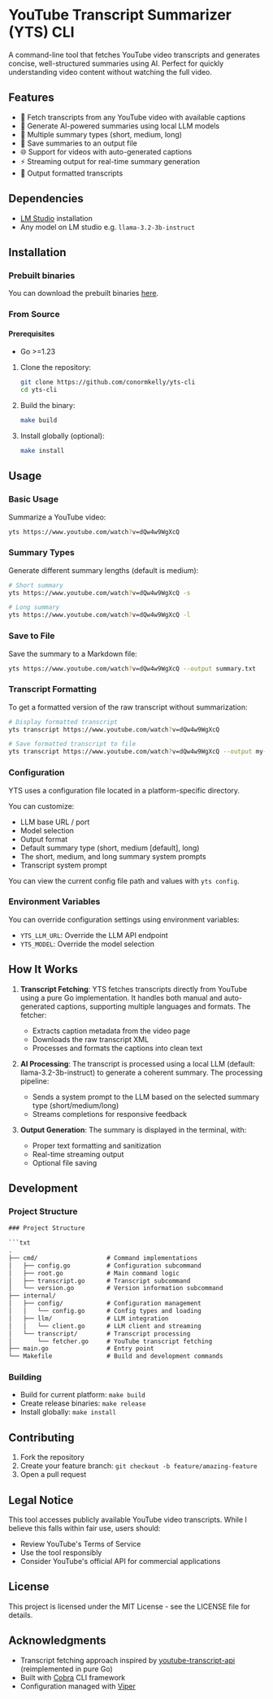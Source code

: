 # YouTube Transcript Summarizer (YTS) CLI

A command-line tool that fetches YouTube video transcripts and generates concise, well-structured summaries using AI. Perfect for quickly understanding video content without watching the full video.

## Features

- 🎥 Fetch transcripts from any YouTube video with available captions
- 🤖 Generate AI-powered summaries using local LLM models
- 📝 Multiple summary types (short, medium, long)
- 💾 Save summaries to an output file
- 🌐 Support for videos with auto-generated captions
- ⚡ Streaming output for real-time summary generation
- 📄 Output formatted transcripts

## Dependencies

- [LM Studio](https://lmstudio.ai/) installation
- Any model on LM studio e.g. `llama-3.2-3b-instruct`

## Installation

### Prebuilt binaries

You can download the prebuilt binaries [here](https://github.com/conormkelly/yts-cli/releases).

### From Source

#### Prerequisites

- Go >=1.23

1. Clone the repository:

   ```bash
   git clone https://github.com/conormkelly/yts-cli
   cd yts-cli
   ```

2. Build the binary:

   ```bash
   make build
   ```

3. Install globally (optional):

   ```bash
   make install
   ```

## Usage

### Basic Usage

Summarize a YouTube video:

```bash
yts https://www.youtube.com/watch?v=dQw4w9WgXcQ
```

### Summary Types

Generate different summary lengths (default is medium):

```bash
# Short summary
yts https://www.youtube.com/watch?v=dQw4w9WgXcQ -s

# Long summary
yts https://www.youtube.com/watch?v=dQw4w9WgXcQ -l
```

### Save to File

Save the summary to a Markdown file:

```bash
yts https://www.youtube.com/watch?v=dQw4w9WgXcQ --output summary.txt
```

### Transcript Formatting

To get a formatted version of the raw transcript without summarization:

```bash
# Display formatted transcript
yts transcript https://www.youtube.com/watch?v=dQw4w9WgXcQ

# Save formatted transcript to file
yts transcript https://www.youtube.com/watch?v=dQw4w9WgXcQ --output my-transcript.txt
```

### Configuration

YTS uses a configuration file located in a platform-specific directory.

You can customize:

- LLM base URL / port
- Model selection
- Output format
- Default summary type (short, medium [default], long)
- The short, medium, and long summary system prompts
- Transcript system prompt

You can view the current config file path and values with `yts config`.

### Environment Variables

You can override configuration settings using environment variables:

- `YTS_LLM_URL`: Override the LLM API endpoint
- `YTS_MODEL`: Override the model selection

## How It Works

1. **Transcript Fetching**: YTS fetches transcripts directly from YouTube using a pure Go implementation. It handles both manual and auto-generated captions, supporting multiple languages and formats. The fetcher:
   - Extracts caption metadata from the video page
   - Downloads the raw transcript XML
   - Processes and formats the captions into clean text

2. **AI Processing**: The transcript is processed using a local LLM (default: llama-3.2-3b-instruct) to generate a coherent summary. The processing pipeline:
   - Sends a system prompt to the LLM based on the selected summary type (short/medium/long)
   - Streams completions for responsive feedback

3. **Output Generation**: The summary is displayed in the terminal, with:
   - Proper text formatting and sanitization
   - Real-time streaming output
   - Optional file saving

## Development

### Project Structure

```txt
### Project Structure

```txt
.
├── cmd/                   # Command implementations
│   ├── config.go          # Configuration subcommand
│   ├── root.go            # Main command logic
│   ├── transcript.go      # Transcript subcommand
│   └── version.go         # Version information subcommand
├── internal/
│   ├── config/            # Configuration management
│   │   └── config.go      # Config types and loading
│   ├── llm/               # LLM integration
│   │   └── client.go      # LLM client and streaming
│   └── transcript/        # Transcript processing
│       └── fetcher.go     # YouTube transcript fetching
├── main.go                # Entry point
└── Makefile               # Build and development commands
```

### Building

- Build for current platform: `make build`
- Create release binaries: `make release`
- Install globally: `make install`

## Contributing

1. Fork the repository
2. Create your feature branch: `git checkout -b feature/amazing-feature`
3. Open a pull request

## Legal Notice

This tool accesses publicly available YouTube video transcripts. While I believe this falls within fair use, users should:

- Review YouTube's Terms of Service
- Use the tool responsibly
- Consider YouTube's official API for commercial applications

## License

This project is licensed under the MIT License - see the LICENSE file for details.

## Acknowledgments

- Transcript fetching approach inspired by [youtube-transcript-api](https://github.com/jdepoix/youtube-transcript-api) (reimplemented in pure Go)
- Built with [Cobra](https://github.com/spf13/cobra) CLI framework
- Configuration managed with [Viper](https://github.com/spf13/viper)
